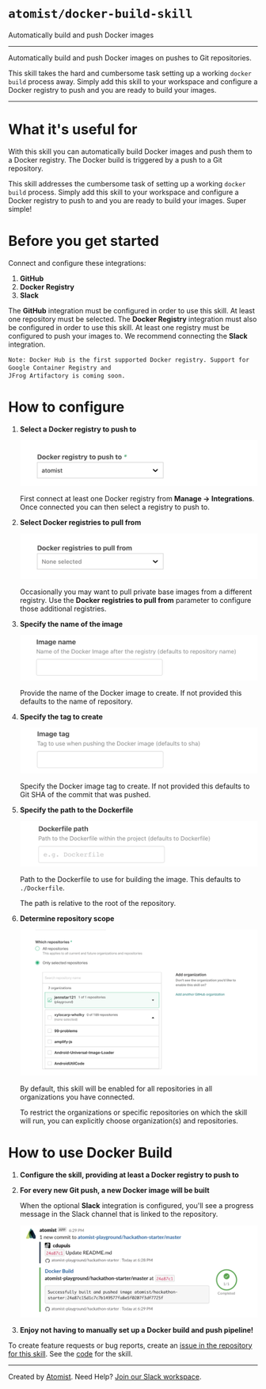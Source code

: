 # `atomist/docker-build-skill`

<!---atomist-skill-description:start---> 

Automatically build and push Docker images

<!---atomist-skill-description:end--->

---

<!---atomist-skill-long_description:start--->

Automatically build and push Docker images on pushes to Git 
repositories.

This skill takes the hard and cumbersome task setting up a working
`docker build` process away. Simply add this skill to your workspace
and configure a Docker registry to push and you are ready to build
your images.

<!---atomist-skill-long_description:end--->
 
---

<!---atomist-skill-readme:start--->

# What it's useful for

With this skill you can automatically build Docker images and push them to a Docker registry. The Docker build is triggered by a push to a Git repository.

This skill addresses the cumbersome task of setting up a working `docker build` process. Simply add this skill
to your workspace and configure a Docker registry to push to and you are ready to build your images. Super simple!

# Before you get started

Connect and configure these integrations:

1. **GitHub**
2. **Docker Registry**
3. **Slack**

The **GitHub** integration must be configured in order to use this skill. At least one repository must be selected.
The **Docker Registry** integration must also be configured in order to use this skill. At least one registry must 
be configured to push your images to. We recommend connecting the **Slack** integration.

    Note: Docker Hub is the first supported Docker registry. Support for Google Container Registry and 
    JFrog Artifactory is coming soon.

# How to configure

1. **Select a Docker registry to push to**

    ![Docker Registry](docs/images/docker-push-registry.png)
    
    First connect at least one Docker registry from **Manage -> Integrations**. Once connected you can then 
    select a registry to push to.
         
    
1. **Select Docker registries to pull from**

    ![Docker Pull Registry](docs/images/docker-pull-registries.png)
    
    Occasionally you may want to pull private base images from a different registry. Use the **Docker registries to pull 
    from** parameter to configure those additional registries.

1. **Specify the name of the image**

    ![Docker Image Name](docs/images/docker-image-name.png)
    
    Provide the name of the Docker image to create. If not provided this defaults to the name of repository.

1. **Specify the tag to create**
    
    ![Docker Image Tag](docs/images/docker-image-tag.png)
    
    Specify the Docker image tag to create. If not provided this defaults to Git SHA of the commit that was pushed.

1. **Specify the path to the Dockerfile**

    ![Dockerfile Path](docs/images/dockerfile-path.png)
    
    Path to the Dockerfile to use for building the image. This defaults to `./Dockerfile`. 
    
    The path is relative to the root of the repository.

1. **Determine repository scope**
   
   ![Repository filter](docs/images/repo-filter.png)
   
   By default, this skill will be enabled for all repositories in all organizations you have connected.
   
   To restrict the organizations or specific repositories on which the skill will run, you can explicitly choose 
   organization(s) and repositories. 

# How to use Docker Build

1. **Configure the skill, providing at least a Docker registry to push to** 

2. **For every new Git push, a new Docker image will be built**
    
    When the optional **Slack** integration is configured, you'll see a progress message in the Slack
    channel that is linked to the repository.
    
    ![Slack Progress](docs/images/slack-progress.png)

3. **Enjoy not having to manually set up a Docker build and push pipeline!**

To create feature requests or bug reports, create an [issue in the repository for this skill](https://github.com/atomist-skills/docker-build-skill/issues). 
See the [code](https://github.com/atomist-skills/docker-build-skill) for the skill.

<!---atomist-skill-readme:end--->

---
 
Created by [Atomist][atomist].
Need Help?  [Join our Slack workspace][slack].

[atomist]: https://atomist.com/ (Atomist - How Teams Deliver Software)
[slack]: https://join.atomist.com/ (Atomist Community Slack)


